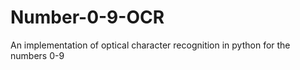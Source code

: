 # Number-0-9-OCR

An implementation of optical character recognition in python for the numbers 0-9 
